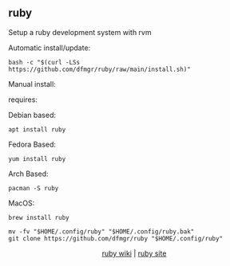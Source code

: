 ## ruby  
  
Setup a ruby development system with rvm  
  
Automatic install/update:

```shell
bash -c "$(curl -LSs https://github.com/dfmgr/ruby/raw/main/install.sh)"
```

Manual install:
  
requires:

Debian based:

```shell
apt install ruby
```  

Fedora Based:

```shell
yum install ruby
```  

Arch Based:

```shell
pacman -S ruby
```  

MacOS:  

```shell
brew install ruby
```
  
```shell
mv -fv "$HOME/.config/ruby" "$HOME/.config/ruby.bak"
git clone https://github.com/dfmgr/ruby "$HOME/.config/ruby"
```
  
<p align=center>
  <a href="https://wiki.archlinux.org/index.php/ruby" target="_blank" rel="noopener noreferrer">ruby wiki</a>  |  
  <a href="https://www.ruby-lang.org" target="_blank" rel="noopener noreferrer">ruby site</a>
</p>  
